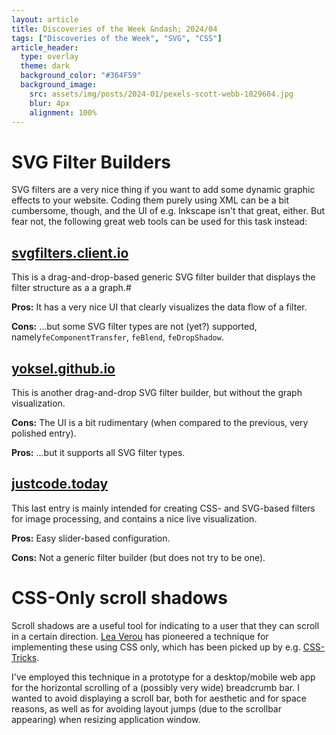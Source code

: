 ```yaml
---
layout: article
title: Discoveries of the Week &ndash; 2024/04
tags: ["Discoveries of the Week", "SVG", "CSS"]
article_header:
  type: overlay
  theme: dark
  background_color: "#364F59"
  background_image:
    src: assets/img/posts/2024-01/pexels-scott-webb-1029604.jpg
    blur: 4px
    alignment: 100%
---
```


# SVG Filter Builders

SVG filters are a very nice thing if you want to add some dynamic graphic effects to your website.
Coding them purely using XML can be a bit cumbersome, though, and the UI of e.g. Inkscape isn't that great, either.
But fear not, the following great web tools can be used for this task instead:

## [svgfilters.client.io](https://svgfilters.client.io/)
This is a drag-and-drop-based generic SVG filter builder that displays the filter structure as a a graph.#

**Pros:** It has a very nice UI that clearly visualizes the data flow of a filter.

**Cons:** &hellip;but some SVG filter types are not (yet?) supported, namely`feComponentTransfer`, `feBlend`, `feDropShadow`.

## [yoksel.github.io](https://yoksel.github.io/svg-filters/#/)
This is another drag-and-drop SVG filter builder, but without the graph visualization.

**Cons:** The UI is a bit rudimentary (when compared to the previous, very polished entry).

**Pros:** &hellip;but it supports all SVG filter types.

## [justcode.today](https://justcode.today/filters/)
This last entry is mainly intended for creating CSS- and SVG-based filters for image processing,
and contains a nice live visualization.

**Pros:** Easy slider-based configuration.

**Cons:** Not a generic filter builder (but does not try to be one).

# CSS-Only scroll shadows

Scroll shadows are a useful tool for indicating to a user that they can scroll in a certain direction.
[Lea Verou][lv-scroll-shadows] has pioneered a technique for implementing these using CSS only,
which has been picked up by e.g. [CSS-Tricks][css-tricks-scroll-shadows].

I've employed this technique in a prototype for a desktop/mobile web app for the horizontal scrolling of a (possibly very wide) breadcrumb bar.
I wanted to avoid displaying a scroll bar, both for aesthetic and for space reasons,
as well as for avoiding layout jumps (due to the scrollbar appearing) when resizing application window.

[lv-scroll-shadows]: https://lea.verou.me/blog/2012/04/background-attachment-local/
[css-tricks-scroll-shadows]: https://css-tricks.com/books/greatest-css-tricks/scroll-shadows/
